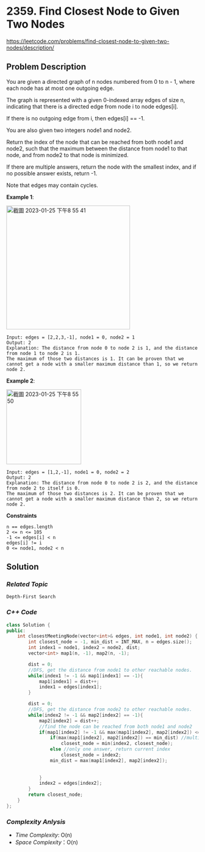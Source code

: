 # 2359. Find Closest Node to Given Two Nodes

https://leetcode.com/problems/find-closest-node-to-given-two-nodes/description/

## Problem Description

You are given a directed graph of n nodes numbered from 0 to n - 1, where each node has at most one outgoing edge.

The graph is represented with a given 0-indexed array edges of size n, indicating that there is a directed edge from node i to node edges[i]. 

If there is no outgoing edge from i, then edges[i] == -1.

You are also given two integers node1 and node2.

Return the index of the node that can be reached from both node1 and node2, such that the maximum between the distance from node1 to that node, and from node2 to that node is minimized. 

If there are multiple answers, return the node with the smallest index, and if no possible answer exists, return -1.

Note that edges may contain cycles.



**Example 1**:

<img width="324" alt="截圖 2023-01-25 下午8 55 41" src="https://user-images.githubusercontent.com/18256877/214568908-22dad61d-7663-439e-b451-d897760b5afa.png">

```
Input: edges = [2,2,3,-1], node1 = 0, node2 = 1
Output: 2
Explanation: The distance from node 0 to node 2 is 1, and the distance from node 1 to node 2 is 1.
The maximum of those two distances is 1. It can be proven that we cannot get a node with a smaller maximum distance than 1, so we return node 2.
```
**Example 2**:

<img width="196" alt="截圖 2023-01-25 下午8 55 50" src="https://user-images.githubusercontent.com/18256877/214568922-89bfa884-cf44-4594-a770-1c8560c41db4.png">

```
Input: edges = [1,2,-1], node1 = 0, node2 = 2
Output: 2
Explanation: The distance from node 0 to node 2 is 2, and the distance from node 2 to itself is 0.
The maximum of those two distances is 2. It can be proven that we cannot get a node with a smaller maximum distance than 2, so we return node 2.
```

**Constraints**
```
n == edges.length
2 <= n <= 105
-1 <= edges[i] < n
edges[i] != i
0 <= node1, node2 < n
```

## Solution

### _Related Topic_
    Depth-First Search
    

### _C++ Code_
```cpp
class Solution {
public:
    int closestMeetingNode(vector<int>& edges, int node1, int node2) {
        int closest_node = -1, min_dist = INT_MAX, n = edges.size();
        int index1 = node1, index2 = node2, dist;
        vector<int> map1(n, -1), map2(n, -1);

        dist = 0;
        //DFS, get the distance from node1 to other reachable nodes.
        while(index1 != -1 && map1[index1] == -1){
            map1[index1] = dist++;
            index1 = edges[index1];
        }

        dist = 0;
        //DFS, get the distance from node2 to other reachable nodes.
        while(index2 != -1 && map2[index2] == -1){
            map2[index2] = dist++;
            //find the node can be reached from both node1 and node2
            if(map1[index2] != -1 && max(map1[index2], map2[index2]) <= min_dist){
                if(max(map1[index2], map2[index2]) == min_dist) //multiple answers, return the node with the smallest index
                    closest_node = min(index2, closest_node);
                else //only one answer, return current index
                    closest_node = index2;
                min_dist = max(map1[index2], map2[index2]);
                
                
            }
            index2 = edges[index2];
        }
        return closest_node;
    }
};
```

### _Complexity Anlysis_
- _Time Complexity_: O(n)
- _Space Complexity_：O(n)
